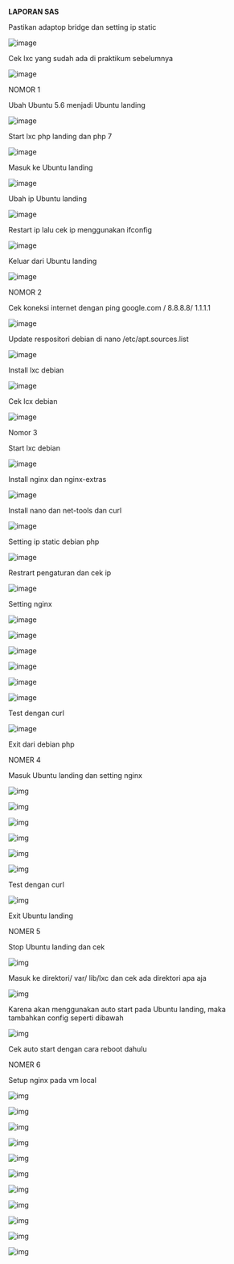 **LAPORAN SAS** 

 

Pastikan adaptop bridge dan setting ip static

![image](https://user-images.githubusercontent.com/93086665/138603980-77f04753-489c-4ac3-9368-27eb1b3a84a4.png)

Cek lxc yang sudah ada di praktikum sebelumnya 

![image](https://user-images.githubusercontent.com/93086665/138603989-a0159107-5a9f-431e-89d5-ac16d855f03a.png)


NOMOR 1

Ubah Ubuntu 5.6 menjadi Ubuntu landing

![image](https://user-images.githubusercontent.com/93086665/138604002-c54c644d-205a-40af-b3bf-bc6c9e1db407.png)
 

Start lxc php landing dan php 7

![image](https://user-images.githubusercontent.com/93086665/138604007-320c4ac2-cace-4d57-93fe-a5a3992f30d3.png)

 

Masuk ke Ubuntu landing

![image](https://user-images.githubusercontent.com/93086665/138604013-6a508f2d-7600-487c-bfe8-ddebbb793013.png)

Ubah ip Ubuntu landing

![image](https://user-images.githubusercontent.com/93086665/138604017-60069aba-cd2c-4997-96fd-3c5c5f15a215.png)


 

Restart ip lalu cek ip menggunakan ifconfig

![image](https://user-images.githubusercontent.com/93086665/138604021-5c3b80b1-5f57-4ab4-ab2f-3013403b47ed.png)

 

Keluar dari Ubuntu landing

![image](https://user-images.githubusercontent.com/93086665/138604031-21ca1073-3b31-4f69-a47d-f1c231246250.png)

 

NOMOR 2

Cek koneksi internet dengan ping google.com / 8.8.8.8/ 1.1.1.1

![image](https://user-images.githubusercontent.com/93086665/138604039-81c26cba-337f-4d26-a475-576c24506bb9.png)

Update respositori debian di nano /etc/apt.sources.list

![image](https://user-images.githubusercontent.com/93086665/138604042-6bae1769-f99f-422a-a8d0-9cfeae336ad4.png)

Install lxc debian

 ![image](https://user-images.githubusercontent.com/93086665/138604047-92e8bcf0-d0cd-4561-a5b4-b8dfc8a94c67.png)


Cek lcx debian

![image](https://user-images.githubusercontent.com/93086665/138604049-a0dfc2c5-0e0d-46b7-ad6b-32ebf7898cc8.png)

Nomor 3 

Start lxc debian 

![image](https://user-images.githubusercontent.com/93086665/138604053-f55af356-5125-4f43-8ff3-8abc771e7248.png)

Install nginx dan nginx-extras

![image](https://user-images.githubusercontent.com/93086665/138604054-fbc59ba2-41cd-4c7b-8475-1d615a376e4d.png)

Install nano dan net-tools dan curl

![image](https://user-images.githubusercontent.com/93086665/138604061-d1992fe5-681b-4932-8462-505917b36ac1.png)

 

Setting ip static debian php

 ![image](https://user-images.githubusercontent.com/93086665/138604063-29e547cf-ebfd-43dd-96b5-8b41effc07b2.png)

 
Restrart pengaturan dan cek ip

![image](https://user-images.githubusercontent.com/93086665/138604076-dbda8d2c-fee7-48e4-8aa1-fb5afd1bd89a.png)

Setting nginx

![image](https://user-images.githubusercontent.com/93086665/138604081-b7c15c8e-3268-4a1b-9d08-47069b540fa7.png)

![image](https://user-images.githubusercontent.com/93086665/138604085-ec56fa75-f94e-45e2-8814-44e521bca336.png)

![image](https://user-images.githubusercontent.com/93086665/138604088-ba0686d5-cdb4-4290-9916-09ec92f48bb1.png)
 
![image](https://user-images.githubusercontent.com/93086665/138604092-8426aa3c-4089-4f19-8b2a-0c5392265516.png)

![image](https://user-images.githubusercontent.com/93086665/138604096-2871e04f-aa50-4747-82c9-a5d71f2c7d13.png)
 
![image](https://user-images.githubusercontent.com/93086665/138604100-46fbb83b-0e75-41a6-a002-48c961154e63.png)


Test dengan curl

![image](https://user-images.githubusercontent.com/93086665/138604108-71af9d12-b8fd-4a76-8e86-0304bf2ce8d9.png)

Exit dari debian php

 

NOMER 4

Masuk Ubuntu landing dan setting nginx

![img](file:///C:\Users\Dewata\AppData\Local\Temp\msohtmlclip1\01\clip_image027.png)

![img](file:///C:\Users\Dewata\AppData\Local\Temp\msohtmlclip1\01\clip_image021.png)

![img](file:///C:\Users\Dewata\AppData\Local\Temp\msohtmlclip1\01\clip_image028.png)

![img](file:///C:\Users\Dewata\AppData\Local\Temp\msohtmlclip1\01\clip_image022.png)

![img](file:///C:\Users\Dewata\AppData\Local\Temp\msohtmlclip1\01\clip_image029.png)

![img](file:///C:\Users\Dewata\AppData\Local\Temp\msohtmlclip1\01\clip_image025.png)

 

Test dengan curl

![img](file:///C:\Users\Dewata\AppData\Local\Temp\msohtmlclip1\01\clip_image026.png)

Exit Ubuntu landing

NOMER 5

Stop Ubuntu landing dan cek

![img](file:///C:\Users\Dewata\AppData\Local\Temp\msohtmlclip1\01\clip_image030.png)

 

Masuk ke direktori/ var/ lib/lxc dan cek ada direktori apa aja

![img](file:///C:\Users\Dewata\AppData\Local\Temp\msohtmlclip1\01\clip_image031.png)

Karena akan menggunakan auto start pada Ubuntu landing, maka tambahkan config seperti dibawah

![img](file:///C:\Users\Dewata\AppData\Local\Temp\msohtmlclip1\01\clip_image033.png)

Cek auto start dengan cara reboot dahulu

NOMER 6

Setup nginx pada vm local

![img](file:///C:\Users\Dewata\AppData\Local\Temp\msohtmlclip1\01\clip_image034.png)

 

![img](file:///C:\Users\Dewata\AppData\Local\Temp\msohtmlclip1\01\clip_image035.png)

![img](file:///C:\Users\Dewata\AppData\Local\Temp\msohtmlclip1\01\clip_image036.png)

![img](file:///C:\Users\Dewata\AppData\Local\Temp\msohtmlclip1\01\clip_image037.png)

 

 

![img](file:///C:\Users\Dewata\AppData\Local\Temp\msohtmlclip1\01\clip_image039.png)

 

 

 

 

![img](file:///C:\Users\Dewata\AppData\Local\Temp\msohtmlclip1\01\clip_image040.png)

![img](file:///C:\Users\Dewata\AppData\Local\Temp\msohtmlclip1\01\clip_image042.png)

 

 

 

 

 

 

 

 

![img](file:///C:\Users\Dewata\AppData\Local\Temp\msohtmlclip1\01\clip_image026.png)

![img](file:///C:\Users\Dewata\AppData\Local\Temp\msohtmlclip1\01\clip_image044.png)

 

 

 

 

 

 

![img](file:///C:\Users\Dewata\AppData\Local\Temp\msohtmlclip1\01\clip_image045.png)

 

![img](file:///C:\Users\Dewata\AppData\Local\Temp\msohtmlclip1\01\clip_image047.png)
